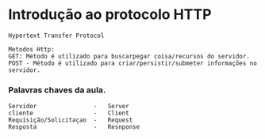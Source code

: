 # Introdução ao protocolo HTTP

    Hypertext Transfer Protocol

    Metodos Http:
    GET: Método é utilizado para buscarpegar coisa/recursos do servidor.
    POST - Método é utilizado para criar/persistir/submeter informações no servidor.

### Palavras chaves da aula.
    Servidor                -   Server
    cliente                 -   Client
    Requisição/Solicitaçao  -   Request
    Resposta                -   Resnponse